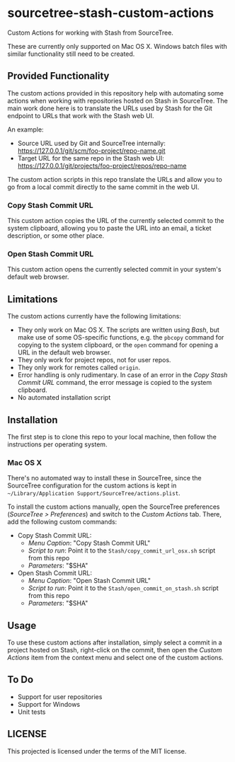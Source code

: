 # sourcetree-stash-custom-actions


Custom Actions for working with Stash from SourceTree.

These are currently only supported on Mac OS X. Windows batch files with similar functionality still need to be created.

## Provided Functionality
The custom actions provided in this repository help with automating some actions when working with repositories hosted on Stash in SourceTree. The main work done here is to translate the URLs used by Stash for the Git endpoint to URLs that work with the Stash web UI.

An example:

* Source URL used by Git and SourceTree internally: https://127.0.0.1/git/scm/foo-project/repo-name.git
* Target URL for the same repo in the Stash web UI: https://127.0.0.1/git/projects/foo-project/repos/repo-name

The custom action scripts in this repo translate the URLs and allow you to go from a local commit directly to the same commit in the web UI.

### Copy Stash Commit URL
This custom action copies the URL of the currently selected commit to the system clipboard, allowing you to paste the URL into an email, a ticket description, or some other place.

### Open Stash Commit URL
This custom action opens the currently selected commit in your system's default web browser.

## Limitations
The custom actions currently have the following limitations:

* They only work on Mac OS X. The scripts are written using _Bash_, but make use of some OS-specific functions, e.g. the `pbcopy` command for copying to the system clipboard, or the `open` command for opening a URL in the default web browser.
* They only work for project repos, not for user repos.
* They only work for remotes called `origin`.
* Error handling is only rudimentary. In case of an error in the _Copy Stash Commit URL_ command, the error message is copied to the system clipboard.
* No automated installation script


## Installation

The first step is to clone this repo to your local machine, then follow the instructions per operating system.

### Mac OS X

There's no automated way to install these in SourceTree, since the SourceTree configuration for the custom actions is kept in `~/Library/Application Support/SourceTree/actions.plist`.

To install the custom actions manually, open the SourceTree preferences (_SourceTree > Preferences_) and switch to the _Custom Actions_ tab. There, add the following custom commands:

* Copy Stash Commit URL:
	* _Menu Caption_: "Copy Stash Commit URL"
	* _Script to run_: Point it to the `Stash/copy_commit_url_osx.sh` script from this repo
	* _Parameters_: "$SHA"
* Open Stash Commit URL:
	* _Menu Caption_: "Open Stash Commit URL"
	* _Script to run_: Point it to the `Stash/open_commit_on_stash.sh` script from this repo
	* _Parameters_: "$SHA"

## Usage

To use these custom actions after installation, simply select a commit in a project hosted on Stash, right-click on the commit, then open the _Custom Actions_ item from the context menu and select one of the custom actions.

## To Do
* Support for user repositories
* Support for Windows
* Unit tests


## LICENSE

This projected is licensed under the terms of the MIT license.
